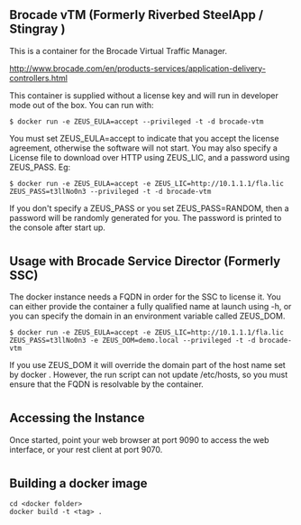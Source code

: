 # 

Brocade vTM (Formerly Riverbed SteelApp / Stingray )
----------------------------------------------------------------------

This is a container for the Brocade Virtual Traffic Manager. 

http://www.brocade.com/en/products-services/application-delivery-controllers.html


This container is supplied without a license key and will run in developer mode out of the box. You can run with: 

    $ docker run -e ZEUS_EULA=accept --privileged -t -d brocade-vtm

You must set ZEUS_EULA=accept to indicate that you accept the license agreement, otherwise the software will not start. You may also specify a License file to download over HTTP using ZEUS_LIC, and a password using ZEUS_PASS. Eg:

    $ docker run -e ZEUS_EULA=accept -e ZEUS_LIC=http://10.1.1.1/fla.lic ZEUS_PASS=t3llNo0n3 --privileged -t -d brocade-vtm

If you don't specify a ZEUS_PASS or you set ZEUS_PASS=RANDOM, then a password will be randomly generated for you. The password is printed to the console after start up.

#

Usage with Brocade Service Director (Formerly SSC)
----------------------------------------------------------------------

The docker instance needs a FQDN in order for the SSC to license it. You can either provide the container a fully qualified name at launch using -h, or you can specify the domain in an environment variable called ZEUS_DOM. 

    $ docker run -e ZEUS_EULA=accept -e ZEUS_LIC=http://10.1.1.1/fla.lic ZEUS_PASS=t3llNo0n3 -e ZEUS_DOM=demo.local --privileged -t -d brocade-vtm

If you use ZEUS_DOM it will override the domain part of the host name set by docker . However, the run script can not update /etc/hosts, so you must ensure that the FQDN is resolvable by the container. 

#

Accessing the Instance
-------------------------------

Once started, point your web browser at port 9090 to access the web interface, or your rest client at port 9070.

#

Building a docker image
-----------------------

    cd <docker folder>
    docker build -t <tag> .

